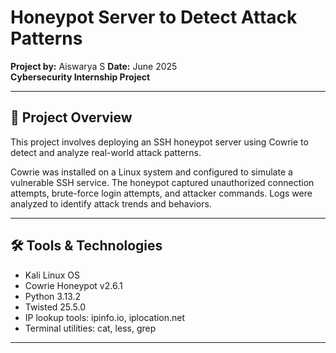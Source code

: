 # Honeypot Server to Detect Attack Patterns

**Project by:** Aiswarya S
**Date:** June 2025  
**Cybersecurity Internship Project**  

---

## 📌 Project Overview

This project involves deploying an SSH honeypot server using Cowrie to detect and analyze real-world attack patterns.

Cowrie was installed on a Linux system and configured to simulate a vulnerable SSH service. The honeypot captured unauthorized connection attempts, brute-force login attempts, and attacker commands. Logs were analyzed to identify attack trends and behaviors.

---

## 🛠 Tools & Technologies

- Kali Linux OS  
- Cowrie Honeypot v2.6.1  
- Python 3.13.2  
- Twisted 25.5.0  
- IP lookup tools: ipinfo.io, iplocation.net  
- Terminal utilities: cat, less, grep

---
